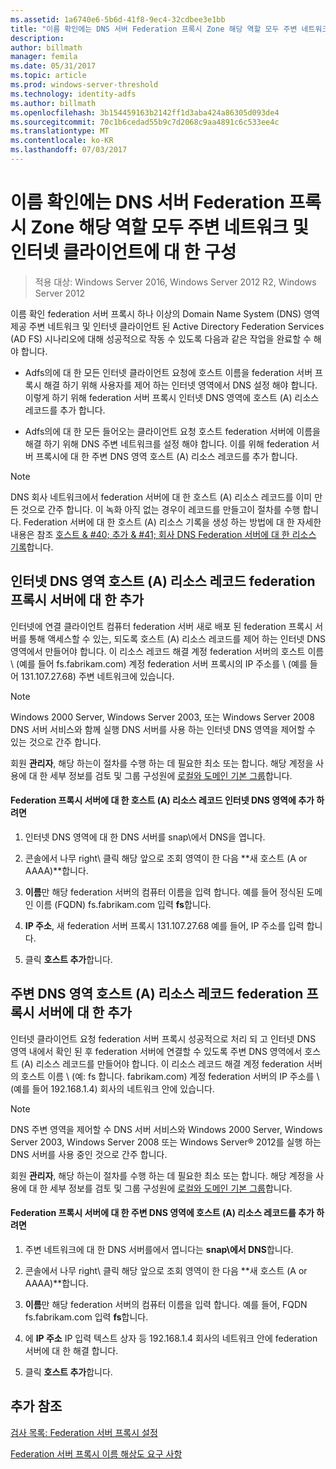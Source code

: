 ```yaml
---
ms.assetid: 1a6740e6-5b6d-41f8-9ec4-32cdbee3e1bb
title: "이름 확인에는 DNS 서버 Federation 프록시 Zone 해당 역할 모두 주변 네트워크 및 인터넷 클라이언트에 대 한 구성"
description: 
author: billmath
manager: femila
ms.date: 05/31/2017
ms.topic: article
ms.prod: windows-server-threshold
ms.technology: identity-adfs
ms.author: billmath
ms.openlocfilehash: 3b154459163b2142ff1d3aba424a86305d093de4
ms.sourcegitcommit: 70c1b6cedad55b9c7d2068c9aa4891c6c533ee4c
ms.translationtype: MT
ms.contentlocale: ko-KR
ms.lasthandoff: 07/03/2017
---
```

# <a name="configure-name-resolution-for-a-federation-server-proxy-in-a-dns-zone-that-serves-both-the-perimeter-network-and-internet-clients"></a>이름 확인에는 DNS 서버 Federation 프록시 Zone 해당 역할 모두 주변 네트워크 및 인터넷 클라이언트에 대 한 구성

>적용 대상: Windows Server 2016, Windows Server 2012 R2, Windows Server 2012

이름 확인 federation 서버 프록시 하나 이상의 Domain Name System \(DNS\) 영역 제공 주변 네트워크 및 인터넷 클라이언트 된 Active Directory Federation Services \(AD FS\) 시나리오에 대해 성공적으로 작동 수 있도록 다음과 같은 작업을 완료할 수 해야 합니다.  
  
-   Adfs의에 대 한 모든 인터넷 클라이언트 요청에 호스트 이름을 federation 서버 프록시 해결 하기 위해 사용자를 제어 하는 인터넷 영역에서 DNS 설정 해야 합니다. 이렇게 하기 위해 federation 서버 프록시 인터넷 DNS 영역에 호스트 \(A\) 리소스 레코드를 추가 합니다.  
  
-   Adfs의에 대 한 모든 들어오는 클라이언트 요청 호스트 federation 서버에 이름을 해결 하기 위해 DNS 주변 네트워크를 설정 해야 합니다. 이를 위해 federation 서버 프록시에 대 한 주변 DNS 영역 호스트 \(A\) 리소스 레코드를 추가 합니다.  
  
> [!NOTE]  
> DNS 회사 네트워크에서 federation 서버에 대 한 호스트 \(A\) 리소스 레코드를 이미 만든 것으로 간주 합니다. 이 녹화 아직 없는 경우이 레코드를 만들고이 절차를 수행 합니다. Federation 서버에 대 한 호스트 \(A\) 리소스 기록을 생성 하는 방법에 대 한 자세한 내용은 참조 [호스트 & #40; 추가 & #41; 회사 DNS Federation 서버에 대 한 리소스 기록](Add-a-Host--A--Resource-Record-to-Corporate-DNS-for-a-Federation-Server.md)합니다.  
  
## <a name="add-a-host-a-resource-record-to-the-internet-dns-zone-for-a-federation-server-proxy"></a>인터넷 DNS 영역 호스트 \(A\) 리소스 레코드 federation 프록시 서버에 대 한 추가  
인터넷에 연결 클라이언트 컴퓨터 federation 서버 새로 배포 된 federation 프록시 서버를 통해 액세스할 수 있는, 되도록 호스트 \(A\) 리소스 레코드를 제어 하는 인터넷 DNS 영역에서 만들어야 합니다. 이 리소스 레코드 해결 계정 federation 서버의 호스트 이름 \ (예를 들어 fs.fabrikam.com\) 계정 federation 서버 프록시의 IP 주소를 \ (예를 들어 131.107.27.68\) 주변 네트워크에 있습니다.  
  
> [!NOTE]  
> Windows 2000 Server, Windows Server 2003, 또는 Windows Server 2008 DNS 서버 서비스와 함께 실행 DNS 서버를 사용 하는 인터넷 DNS 영역을 제어할 수 있는 것으로 간주 합니다.  
  
회원 **관리자**, 해당 하는이 절차를 수행 하는 데 필요한 최소 또는 합니다.  해당 계정을 사용에 대 한 세부 정보를 검토 및 그룹 구성원에 [로컬와 도메인 기본 그룹](http://go.microsoft.com/fwlink/?LinkId=83477)합니다.   
  
#### <a name="to-add-a-host-a-resource-record-to-the-internet-dns-zone-for-a-federation-server-proxy"></a>Federation 프록시 서버에 대 한 호스트 \(A\) 리소스 레코드 인터넷 DNS 영역에 추가 하려면  
  
1.  인터넷 DNS 영역에 대 한 DNS 서버를 snap\에서 DNS을 엽니다.  
  
2.  콘솔에서 나무 right\ 클릭 해당 앞으로 조회 영역이 한 다음 **새 호스트 \(A or AAAA\)**합니다.  
  
3.  **이름**만 해당 federation 서버의 컴퓨터 이름을 입력 합니다. 예를 들어 정식된 도메인 이름 \(FQDN\) fs.fabrikam.com 입력 **fs**합니다.  
  
4.  **IP 주소**, 새 federation 서버 프록시 131.107.27.68 예를 들어, IP 주소를 입력 합니다.  
  
5.  클릭 **호스트 추가**합니다.  
  
## <a name="add-a-host-a-resource-record-to-the-perimeter-dns-zone-for-a-federation-server-proxy"></a>주변 DNS 영역 호스트 \(A\) 리소스 레코드 federation 프록시 서버에 대 한 추가  
인터넷 클라이언트 요청 federation 서버 프록시 성공적으로 처리 되 고 인터넷 DNS 영역 내에서 확인 된 후 federation 서버에 연결할 수 있도록 주변 DNS 영역에서 호스트 \(A\) 리소스 레코드를 만들어야 합니다. 이 리소스 레코드 해결 계정 federation 서버의 호스트 이름 \ (예: fs 합니다. fabrikam.com\) 계정 federation 서버의 IP 주소를 \ (예를 들어 192.168.1.4\) 회사의 네트워크 안에 있습니다.  
  
> [!NOTE]  
> DNS 주변 영역을 제어할 수 DNS 서버 서비스와 Windows 2000 Server, Windows Server 2003, Windows Server 2008 또는 Windows Server® 2012를 실행 하는 DNS 서버를 사용 중인 것으로 간주 합니다.  
  
회원 **관리자**, 해당 하는이 절차를 수행 하는 데 필요한 최소 또는 합니다.  해당 계정을 사용에 대 한 세부 정보를 검토 및 그룹 구성원에 [로컬와 도메인 기본 그룹](http://go.microsoft.com/fwlink/?LinkId=83477)합니다.   
  
#### <a name="to-add-a-host-a-resource-record-to-the-perimeter-dns-zone-for-a-federation-server-proxy"></a>Federation 프록시 서버에 대 한 주변 DNS 영역에 호스트 \(A\) 리소스 레코드를 추가 하려면  
  
1.  주변 네트워크에 대 한 DNS 서버를에서 엽니다는 **snap\에서 DNS**합니다.  
  
2.  콘솔에서 나무 right\ 클릭 해당 앞으로 조회 영역이 한 다음 **새 호스트 \(A or AAAA\)**합니다.  
  
3.  **이름**만 해당 federation 서버의 컴퓨터 이름을 입력 합니다. 예를 들어, FQDN fs.fabrikam.com 입력 **fs**합니다.  
  
4.  에 **IP 주소** IP 입력 텍스트 상자 등 192.168.1.4 회사의 네트워크 안에 federation 서버에 대 한 해결 합니다.  
  
5.  클릭 **호스트 추가**합니다.  
  
## <a name="additional-references"></a>추가 참조  
[검사 목록: Federation 서버 프록시 설정](Checklist--Setting-Up-a-Federation-Server-Proxy.md)  
  
[Federation 서버 프록시 이름 해상도 요구 사항](https://technet.microsoft.com/library/dd807055.aspx)  
  

